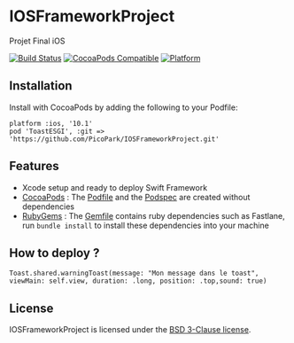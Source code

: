 # IOSFrameworkProject
Projet Final iOS

[![Build Status](https://travis-ci.org/Digipolitan/framework-swift-template.svg?branch=master)](https://travis-ci.org/Digipolitan/framework-swift-template)
[![CocoaPods Compatible](https://img.shields.io/cocoapods/v/DGFrameworkTemplate.svg)](https://img.shields.io/cocoapods/v/DGFrameworkTemplate.svg)
[![Platform](https://img.shields.io/cocoapods/p/DGFrameworkTemplate.svg?style=flat)](http://cocoadocs.org/docsets/DGFrameworkTemplate)

## Installation

Install with CocoaPods by adding the following to your Podfile:
```shell
platform :ios, '10.1'
pod 'ToastESGI', :git => 'https://github.com/PicoPark/IOSFrameworkProject.git'
```

## Features

* Xcode setup and ready to deploy Swift Framework
* [CocoaPods](https://cocoapods.org/) : The [Podfile](Podfile) and the [Podspec](DGFrameworkTemplate.podspec) are created without dependencies
* [RubyGems](https://rubygems.org/) : The [Gemfile](Gemfile) contains ruby dependencies such as Fastlane, run `bundle install` to install these dependencies into your machine


## How to deploy ?

```shell
Toast.shared.warningToast(message: "Mon message dans le toast", viewMain: self.view, duration: .long, position: .top,sound: true)
```

## License

IOSFrameworkProject is licensed under the [BSD 3-Clause license](LICENSE).